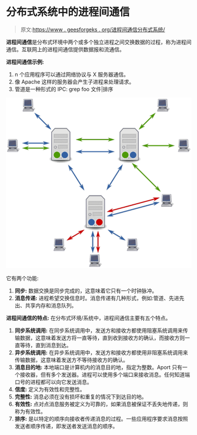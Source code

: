 # 分布式系统中的进程间通信

> 原文:[https://www . geesforgeks . org/进程间通信分布式系统/](https://www.geeksforgeeks.org/interprocess-communication-in-distributed-systems/)

**进程间通信**是分布式环境中两个或多个独立进程之间交换数据的过程，称为进程间通信。互联网上的进程间通信提供数据报和流通信。

**进程间通信示例:**

1.  n 个应用程序可以通过网络协议与 X 服务器通信。
2.  像 Apache 这样的服务器会产生子进程来处理请求。
3.  管道是一种形式的 IPC: grep foo 文件|排序

![](img/a6da4df11083495c5cf0733a3d44af07.png)

它有两个功能:

1.  **同步:**
    数据交换是同步完成的，这意味着它只有一个时钟脉冲。
2.  **消息传递:**
    进程希望交换信息时。消息传递有几种形式，例如:管道、先进先出、共享内存和消息队列。

**进程间通信的特点:**
在分布式环境/系统中，进程间通信主要有五个特点。

1.  **同步系统调用:**
    在同步系统调用中，发送方和接收方都使用阻塞系统调用来传输数据，这意味着发送方将一直等待，直到收到接收方的确认，而接收方则一直等待，直到消息到达。
2.  **异步系统调用:**
    在异步系统调用中，发送方和接收方都使用非阻塞系统调用来传输数据，这意味着发送方不等待接收方的确认。
3.  **消息目的地:**
    本地端口是计算机内的消息目的地，指定为整数。Aport 只有一个接收器，但有多个发送器。进程可以使用多个端口来接收消息。任何知道端口号的进程都可以向它发送消息。
4.  **信度:**
    定义为有效性和完整性。
5.  **完整性:**
    消息必须在没有损坏和重复的情况下到达目的地。
6.  **有效性:**
    点对点消息服务被定义为可靠的，如果消息被保证不丢失地传递，则称为有效性。
7.  **排序:**
    是以特定的顺序向接收者传递消息的过程。一些应用程序要求消息按照发送者顺序传递，即发送者发送消息的顺序。